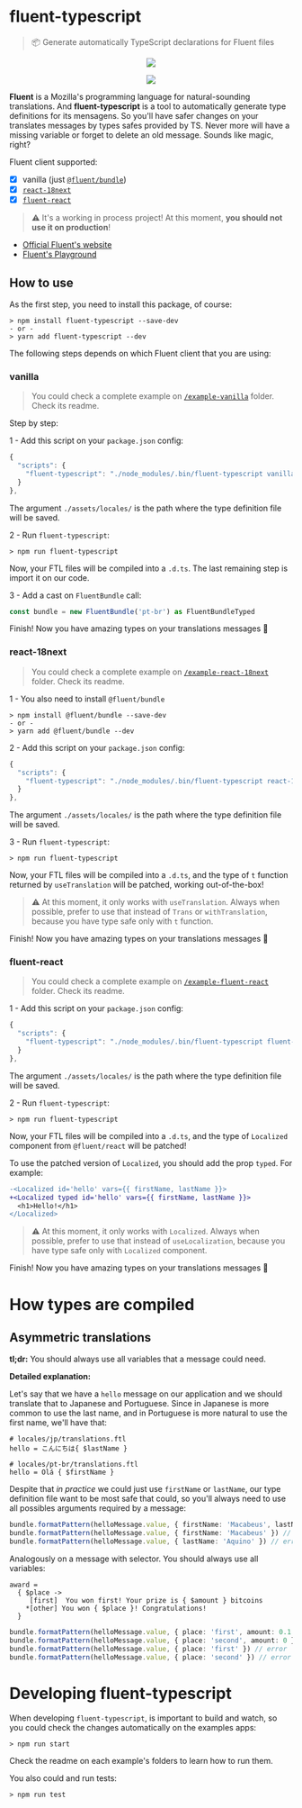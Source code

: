 # fluent-typescript
> 📦 Generate automatically TypeScript declarations for Fluent files

<p align="center">
  <img src="https://user-images.githubusercontent.com/9501115/79704023-26c7d080-82a7-11ea-962e-82b90bdf89f1.png">
</p>

<p align="center">
  <img src="https://user-images.githubusercontent.com/9501115/79704154-e3ba2d00-82a7-11ea-988e-c0d568a46015.png">
</p>

**Fluent** is a Mozilla's programming language for natural-sounding translations. And **fluent-typescript** is a tool to automatically generate type definitions for its mensagens. So you'll have safer changes on your translates messages by types safes provided by TS. Never more will have a missing variable or forget to delete an old message. Sounds like magic, right?

Fluent client supported:
- [x] vanilla (just [`@fluent/bundle`](https://www.npmjs.com/package/@fluent/bundle))
- [x] [`react-18next`](https://www.npmjs.com/package/react-i18next)
- [x] [`fluent-react`](https://github.com/projectfluent/fluent.js/tree/master/fluent-react)

> :warning: It's a working in process project! At this moment, **you should not use it on production**!

- [Official Fluent's website](https://projectfluent.org/)
- [Fluent's Playground](https://projectfluent.org/play/)

## How to use

As the first step, you need to install this package, of course:

```
> npm install fluent-typescript --save-dev
- or -
> yarn add fluent-typescript --dev
```

The following steps depends on which Fluent client that you are using:

### vanilla

> You could check a complete example on [`/example-vanilla`](/example-vanilla) folder. Check its readme.

Step by step:

1 - Add this script on your `package.json` config:

```js
{
  "scripts": {
    "fluent-typescript": "./node_modules/.bin/fluent-typescript vanilla ./assets/locales/"
  }
},
```

The argument `./assets/locales/` is the path where the type definition file will be saved.

2 - Run `fluent-typescript`:

```
> npm run fluent-typescript
```

Now, your FTL files will be compiled into a `.d.ts`. The last remaining step is import it on our code.

3 - Add a cast on `FluentBundle` call:

```ts
const bundle = new FluentBundle('pt-br') as FluentBundleTyped
```

Finish! Now you have amazing types on your translations messages 🎉

### react-18next

> You could check a complete example on [`/example-react-18next`](/example-react-18next) folder. Check its readme.

1 - You also need to install `@fluent/bundle`

```
> npm install @fluent/bundle --save-dev
- or -
> yarn add @fluent/bundle --dev
```

2 - Add this script on your `package.json` config:

```js
{
  "scripts": {
    "fluent-typescript": "./node_modules/.bin/fluent-typescript react-18next ./assets/locales/"
  }
},
```

The argument `./assets/locales/` is the path where the type definition file will be saved.

3 - Run `fluent-typescript`:

```
> npm run fluent-typescript
```

Now, your FTL files will be compiled into a `.d.ts`, and the type of `t` function returned by `useTranslation` will be patched, working out-of-the-box!

> :warning: At this moment, it only works with `useTranslation`. Always when possible, prefer to use that instead of `Trans` or `withTranslation`, because you have type safe only with `t` function.

Finish! Now you have amazing types on your translations messages 🎉

### fluent-react

> You could check a complete example on [`/example-fluent-react`](/example-fluent-react) folder. Check its readme.

1 - Add this script on your `package.json` config:

```js
{
  "scripts": {
    "fluent-typescript": "./node_modules/.bin/fluent-typescript fluent-react ./assets/locales/"
  }
},
```

The argument `./assets/locales/` is the path where the type definition file will be saved.

2 - Run `fluent-typescript`:

```
> npm run fluent-typescript
```

Now, your FTL files will be compiled into a `.d.ts`, and the type of `Localized` component from `@fluent/react` will be patched!

To use the patched version of `Localized`, you should add the prop `typed`. For example:

```diff
-<Localized id='hello' vars={{ firstName, lastName }}>
+<Localized typed id='hello' vars={{ firstName, lastName }}>
  <h1>Hello!</h1>
</Localized>
```

> :warning: At this moment, it only works with `Localized`. Always when possible, prefer to use that instead of `useLocalization`, because you have type safe only with `Localized` component.

Finish! Now you have amazing types on your translations messages 🎉

# How types are compiled

## Asymmetric translations

**tl;dr:** You should always use all variables that a message could need.

**Detailed explanation:**

Let's say that we have a `hello` message on our application and we should translate that to Japanese and Portuguese. Since in Japanese is more common to use the last name, and in Portuguese is more natural to use the first name, we'll have that:

```ftl
# locales/jp/translations.ftl
hello = こんにちは{ $lastName }

# locales/pt-br/translations.ftl
hello = Olá { $firstName }
```

Despite that _in practice_ we could just use `firstName` or `lastName`, our type definition file want to be most safe that could, so you'll always need to use all possibles arguments required by a message:

```ts
bundle.formatPattern(helloMessage.value, { firstName: 'Macabeus', lastName: 'Aquino' }) // ok
bundle.formatPattern(helloMessage.value, { firstName: 'Macabeus' }) // error
bundle.formatPattern(helloMessage.value, { lastName: 'Aquino' }) // error
```

Analogously on a message with selector. You should always use all variables:

```ftl
award =
  { $place ->
     [first]  You won first! Your prize is { $amount } bitcoins
    *[other] You won { $place }! Congratulations!
  }
```

```ts
bundle.formatPattern(helloMessage.value, { place: 'first', amount: 0.1 }) // ok
bundle.formatPattern(helloMessage.value, { place: 'second', amount: 0 }) // ok
bundle.formatPattern(helloMessage.value, { place: 'first' }) // error
bundle.formatPattern(helloMessage.value, { place: 'second' }) // error
```

# Developing fluent-typescript

When developing `fluent-typescript`, is important to build and watch, so you could check the changes automatically on the examples apps:

```
> npm run start
```

Check the readme on each example's folders to learn how to run them.

You also could and run tests:

```
> npm run test
```
